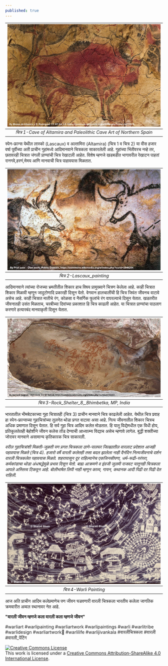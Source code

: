 ```yaml
---
published: true
---
```


| ![Cave of Altamira and Paleolithic Cave Art of Northern Spain](https://github.com/sharadbhoir/sharadbhoir.github.io/blob/master/images/Cave%20of%20Altamira%20and%20Paleolithic%20Cave%20Art%20of%20Northern%20Spain.jpg?raw=true) | 
|:--:| 
| *चित्र 1-Cave of Altamira and Paleolithic Cave Art of Northern Spain* |

स्पेन-फ्रान्स येथील लास्को (Lascaux) व अल्तामिरा (Altamira) (चित्र 1 व चित्र 2) या वीस हजार वर्षा पूर्वीच्या अती प्राचीन गुहांमध्ये आदिमानवाने चित्रकला साकारलेली आहे. गुहांच्या भिंतीवरच नव्हे तर, छतावरही चित्रात जंगली प्राण्यांची चित्र रेखाटली आहेत. विशेष म्हणजे खडबडीत भागावरील रेखाटन पाहतां रानगवे,हरणं,मेमय आणि मानवाची चित्र पाहावयास मिळतात. 

| ![Lascaux_painting](https://github.com/sharadbhoir/sharadbhoir.github.io/blob/master/images/Lascaux_painting.jpg?raw=true) |
|:--:| 
| *चित्र 2-Lascaux_painting* |

आदिमानवाने त्यांच्या रोजच्या भ्रमतीतील शिकार हाच विषय प्रामुख्याने चित्रण केलेला आहे. काही चित्रात शिकार मिळावी म्हणून जादुटोणादि प्रकारही दिसून येतो. वेगवान हालचालींची हि चित्र जिवंत जीवनच वाटावे असेच आहे. काही चित्रात मातीचे रंग, कोळसा व नैसर्गिक फुलांचे रंग वापरल्याचे दिसून येतात. खडतरीत जीवनातही उसंत मिळताच, चरबीच्या दिवांच्या प्रकाशात हि चित्र काढली आहेत. या चित्रात प्राण्यांचा पाठलाग करणारे हत्यारबंद मानवाकृती दिसून येतात. 

| ![Rock_Shelter_8,_Bhimbetka, MP](https://github.com/sharadbhoir/sharadbhoir.github.io/blob/master/images/Rock_Shelter_8,_Bhimbetka,%20MP.jpg?raw=true) |
|:--:| 
| *चित्र 3-Rock_Shelter_8,_Bhimbetka, MP, India* |

भारतातील भीमबेटकाच्या गुहा चित्रातही (चित्र 3) प्राचीन मानवाने चित्र काढलेली आहेत. येथील चित्र प्रवाह हा स्पेन-फ्रान्सच्या गुहाचित्रांच्या तुलनेत थोडा प्रगत वाटावा असा आहे. नित्य जीवनातील शिकार चित्रच   अधिक प्रमाणात दिसून येतात. हि सर्व गुहा चित्र आदिम कलेत मोडतात. हि यातु विद्येमधील एक विधी होय, प्रतिकूलतेतही बेहोशीने जीवन कलेस तोंड देण्याची आध्यात्म्य विद्याच असेच म्हणावे लागेल. बुद्धी शक्तीच्या जोरावर मानवाने असामान्य कृतिकारक चित्र साकारली. 

_वरील गुहाचित्रांशी मिळती-जुळती पण प्रगत चित्रकला ठाणे-पालघर जिल्ह्यातील वारलाट प्रदेशात आजही पहावयास मिळते (चित्र 4). हजारो वर्षे वारली कलेतही तसा बदल झालेला नाही दैनंदिन नित्यजीवनाचे दर्शन वारली चित्रकलेत पहावयास मिळते. शहरापासून दूर राहिल्यानेच एकजिनसीपणा, धर्म-रूढी-परंपरा, कर्मकांडाचा थोडा अंधश्रद्धेमुळे प्रभाव दिसून येतो. बाह्य आक्रमणे व इंग्रजी जुलमी राजवट यातूनही चित्रकला आपले अस्तित्व टिकवून आहे. बोलीभाषेत लिपी नाही म्हणून काव्य, गायन, कथानक आदी पिढी दर पिढी देत राहिली._ 

| ![Warli Painting](https://github.com/sharadbhoir/sharadbhoir.github.io/blob/master/images/Jiva%20mashe%20painting.jpg?raw=true) |
|:--:| 
| *चित्र 4-Warli Painting* |

आज अति प्राचीन आदिम कलेप्रमाणेच पण जीवन घडवणारी वारली चित्रकला भारतीय कलेला जागतिक क्रमवारीत अव्वल स्थानावर नेत आहे. 

**"वारली जीवन म्हणजे कला 
वारली कला म्हणजे जीवन"**


#warliart #warlipainting #warliartwork #warlipaintings #warli #warlitribe #warlidesign #warliartwork🎨 #warlilife #warlijivankala #वारलीचित्रकला #वारली #वारली_पेंटिंग 


<a rel="license" href="http://creativecommons.org/licenses/by-sa/4.0/"><img alt="Creative Commons License" style="border-width:0" src="https://i.creativecommons.org/l/by-sa/4.0/88x31.png" /></a><br />This work is licensed under a <a rel="license" href="http://creativecommons.org/licenses/by-sa/4.0/">Creative Commons Attribution-ShareAlike 4.0 International License</a>.

